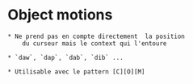 


# Object motions 
    
    * Ne prend pas en compte directement  la position 
        du curseur mais le context qui l'entoure

    * `daw`, `dap`, `dab`, `dib` ...

    * Utilisable avec le pattern [C][O][M]

